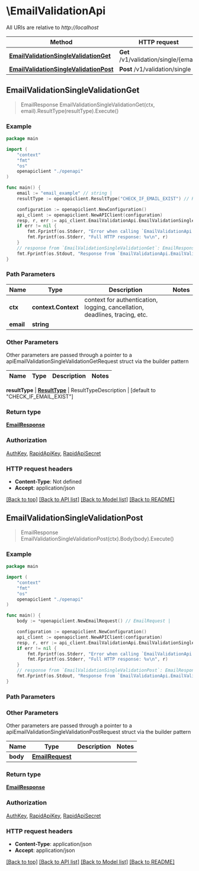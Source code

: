 # \EmailValidationApi

All URIs are relative to *http://localhost*

Method | HTTP request | Description
------------- | ------------- | -------------
[**EmailValidationSingleValidationGet**](EmailValidationApi.md#EmailValidationSingleValidationGet) | **Get** /v1/validation/single/{email} | 
[**EmailValidationSingleValidationPost**](EmailValidationApi.md#EmailValidationSingleValidationPost) | **Post** /v1/validation/single | 



## EmailValidationSingleValidationGet

> EmailResponse EmailValidationSingleValidationGet(ctx, email).ResultType(resultType).Execute()





### Example

```go
package main

import (
    "context"
    "fmt"
    "os"
    openapiclient "./openapi"
)

func main() {
    email := "email_example" // string | 
    resultType := openapiclient.ResultType("CHECK_IF_EMAIL_EXIST") // ResultType | ResultTypeDescription (optional) (default to "CHECK_IF_EMAIL_EXIST")

    configuration := openapiclient.NewConfiguration()
    api_client := openapiclient.NewAPIClient(configuration)
    resp, r, err := api_client.EmailValidationApi.EmailValidationSingleValidationGet(context.Background(), email).ResultType(resultType).Execute()
    if err != nil {
        fmt.Fprintf(os.Stderr, "Error when calling `EmailValidationApi.EmailValidationSingleValidationGet``: %v\n", err)
        fmt.Fprintf(os.Stderr, "Full HTTP response: %v\n", r)
    }
    // response from `EmailValidationSingleValidationGet`: EmailResponse
    fmt.Fprintf(os.Stdout, "Response from `EmailValidationApi.EmailValidationSingleValidationGet`: %v\n", resp)
}
```

### Path Parameters


Name | Type | Description  | Notes
------------- | ------------- | ------------- | -------------
**ctx** | **context.Context** | context for authentication, logging, cancellation, deadlines, tracing, etc.
**email** | **string** |  | 

### Other Parameters

Other parameters are passed through a pointer to a apiEmailValidationSingleValidationGetRequest struct via the builder pattern


Name | Type | Description  | Notes
------------- | ------------- | ------------- | -------------

 **resultType** | [**ResultType**](ResultType.md) | ResultTypeDescription | [default to &quot;CHECK_IF_EMAIL_EXIST&quot;]

### Return type

[**EmailResponse**](EmailResponse.md)

### Authorization

[AuthKey](../README.md#AuthKey), [RapidApiKey](../README.md#RapidApiKey), [RapidApiSecret](../README.md#RapidApiSecret)

### HTTP request headers

- **Content-Type**: Not defined
- **Accept**: application/json

[[Back to top]](#) [[Back to API list]](../README.md#documentation-for-api-endpoints)
[[Back to Model list]](../README.md#documentation-for-models)
[[Back to README]](../README.md)


## EmailValidationSingleValidationPost

> EmailResponse EmailValidationSingleValidationPost(ctx).Body(body).Execute()



### Example

```go
package main

import (
    "context"
    "fmt"
    "os"
    openapiclient "./openapi"
)

func main() {
    body := *openapiclient.NewEmailRequest() // EmailRequest | 

    configuration := openapiclient.NewConfiguration()
    api_client := openapiclient.NewAPIClient(configuration)
    resp, r, err := api_client.EmailValidationApi.EmailValidationSingleValidationPost(context.Background()).Body(body).Execute()
    if err != nil {
        fmt.Fprintf(os.Stderr, "Error when calling `EmailValidationApi.EmailValidationSingleValidationPost``: %v\n", err)
        fmt.Fprintf(os.Stderr, "Full HTTP response: %v\n", r)
    }
    // response from `EmailValidationSingleValidationPost`: EmailResponse
    fmt.Fprintf(os.Stdout, "Response from `EmailValidationApi.EmailValidationSingleValidationPost`: %v\n", resp)
}
```

### Path Parameters



### Other Parameters

Other parameters are passed through a pointer to a apiEmailValidationSingleValidationPostRequest struct via the builder pattern


Name | Type | Description  | Notes
------------- | ------------- | ------------- | -------------
 **body** | [**EmailRequest**](EmailRequest.md) |  | 

### Return type

[**EmailResponse**](EmailResponse.md)

### Authorization

[AuthKey](../README.md#AuthKey), [RapidApiKey](../README.md#RapidApiKey), [RapidApiSecret](../README.md#RapidApiSecret)

### HTTP request headers

- **Content-Type**: application/json
- **Accept**: application/json

[[Back to top]](#) [[Back to API list]](../README.md#documentation-for-api-endpoints)
[[Back to Model list]](../README.md#documentation-for-models)
[[Back to README]](../README.md)

